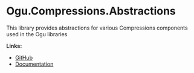 # Ogu.Compressions.Abstractions

This library provides abstractions for various Compressions components used in the Ogu libraries

**Links:**
- [GitHub](https://github.com/ogulcanturan/Ogu.Compressions)
- [Documentation](https://github.com/ogulcanturan/Ogu.Compressions#readme)